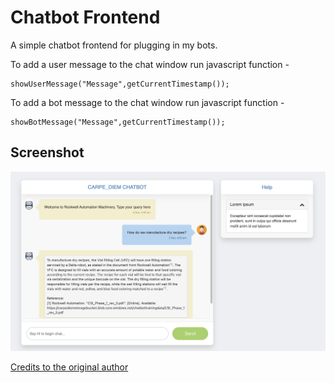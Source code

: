 # Chatbot Frontend
A simple chatbot frontend for plugging in my bots.

To add a user message to the chat window
run javascript function -

    showUserMessage("Message",getCurrentTimestamp());

To add a bot message to the chat window
run javascript function -

    showBotMessage("Message",getCurrentTimestamp());

## Screenshot
![enter image description here](static/img/chat_sample.png)

[Credits to the original author](https://github.com/PandaWhoCodes/chatbot-frontend)

